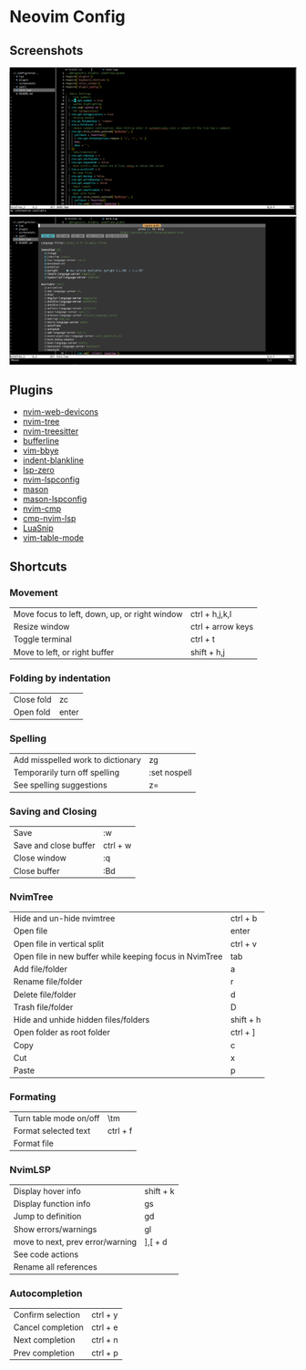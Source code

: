 # Neovim Config

## Screenshots

![](./screenshots/screenshot_1.png)
![](./screenshots/screenshot_2.png)

## Plugins
- [nvim-web-devicons](https://github.com/nvim-tree/nvim-web-devicons)
- [nvim-tree](https://github.com/nvim-tree/nvim-tree.lua)
- [nvim-treesitter](https://github.com/nvim-treesitter/nvim-treesitter)
- [bufferline](https://github.com/akinsho/bufferline.nvim)
- [vim-bbye](https://github.com/moll/vim-bbye)
- [indent-blankline](https://github.com/lukas-reineke/indent-blankline.nvim)
- [lsp-zero](https://github.com/VonHeikemen/lsp-zero.nvim)
- [nvim-lspconfig](https://github.com/neovim/nvim-lspconfig)
- [mason](https://github.com/williamboman/mason.nvim)
- [mason-lspconfig](https://github.com/williamboman/mason-lspconfig.nvim)
- [nvim-cmp](https://github.com/hrsh7th/nvim-cmp)
- [cmp-nvim-lsp](https://github.com/hrsh7th/cmp-nvim-lsp)
- [LuaSnip](https://github.com/L3MON4D3/LuaSnip)
- [vim-table-mode](https://github.com/dhruvasagar/vim-table-mode)

## Shortcuts
### Movement
|                                               |                   |
|-----------------------------------------------|-------------------|
| Move focus to left, down, up, or right window | ctrl + h,j,k,l    |
| Resize window                                 | ctrl + arrow keys |
| Toggle terminal                               | ctrl + t          |
| Move to left, or right buffer                 | shift + h,j       |

### Folding by indentation
|            |       |
|------------|-------|
| Close fold | zc    |
| Open fold  | enter |

### Spelling 
|                                   |              |
|-----------------------------------|--------------|
| Add misspelled work to dictionary | zg           |
| Temporarily turn off spelling     | :set nospell |
| See spelling suggestions          | z=           |

### Saving and Closing
|                       |          |
|-----------------------|----------|
| Save                  | :w       |
| Save and close buffer | ctrl + w |
| Close window          | :q       |
| Close buffer          | :Bd      |

### NvimTree
|                                                         |           |
|---------------------------------------------------------|-----------|
| Hide and un-hide nvimtree                               | ctrl + b  |
| Open file                                               | enter     |
| Open file in vertical split                             | ctrl + v  |
| Open file in new buffer while keeping focus in NvimTree | tab       |
| Add file/folder                                         | a         |
| Rename file/folder                                      | r         |
| Delete file/folder                                      | d         |
| Trash file/folder                                       | D         |
| Hide and unhide hidden files/folders                    | shift + h |
| Open folder as root folder                              | ctrl + ]  |
| Copy                                                    | c         |
| Cut                                                     | x         |
| Paste                                                   | p         |

### Formating
|                        |          |
|------------------------|----------|
| Turn table mode on/off | \tm      |
| Format selected text   | ctrl + f |
| Format file            | <f3>     |

### NvimLSP
|                                  |           |
|----------------------------------|-----------|
| Display hover info               | shift + k |
| Display function info            | gs        |
| Jump to definition               | gd        |
| Show errors/warnings             | gl        |
| move to next, prev error/warning | ],[ + d   |
| See code actions                 | <f4>      |
| Rename all references            | <f3>      |

### Autocompletion
|                   |          |
|-------------------|----------|
| Confirm selection | ctrl + y |
| Cancel completion | ctrl + e |
| Next completion   | ctrl + n |
| Prev completion   | ctrl + p |
